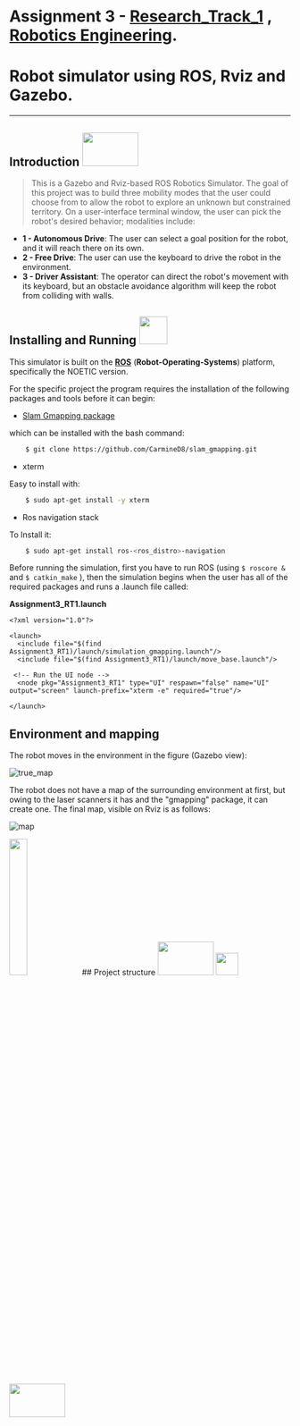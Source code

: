 # Assignment 3 - [Research_Track_1](https://unige.it/en/off.f/2021/ins/51201.html?codcla=10635) , [Robotics Engineering](https://courses.unige.it/10635).
Robot simulator using ROS, Rviz and Gazebo.
================================

-----------------------

Introduction <img src= "https://media2.giphy.com/media/fLsd17IO7HTCR85bDY/giphy.gif?cid=ecf05e47y9qetlendf7s1str4q1hzuzdr4ykg086vprnnccc&rid=giphy.gif&ct=s" width=100 height=60>
------------

>This is a Gazebo and Rviz-based ROS Robotics Simulator.
The goal of this project was to build three mobility modes that the user could choose from to allow the robot to explore an unknown but constrained territory.
On a user-interface terminal window, the user can pick the robot's desired behavior; modalities include:

* __1 - Autonomous Drive__: The user can select a goal position for the robot, and it will reach there on its own.
* __2 - Free Drive__: The user can use the keyboard to drive the robot in the environment.
* __3 - Driver Assistant__: The operator can direct the robot's movement with its keyboard, but an obstacle avoidance algorithm will keep the robot from colliding with walls.

Installing and Running <img src="https://cdn-icons.flaticon.com/png/128/3104/premium/3104000.png?token=exp=1647889513~hmac=b2a3f7f47e162e276ca27196820b4d8c" width="50"></h2>
--------

This simulator is built on the [__ROS__](http://wiki.ros.org) (__Robot-Operating-Systems__) platform, specifically the NOETIC version.

For the specific project the program requires the installation of the following packages and tools before it can begin:

* [Slam Gmapping package](https://github.com/CarmineD8/slam_gmapping)

which can be installed with the bash command:

```bash
	$ git clone https://github.com/CarmineD8/slam_gmapping.git
```

* xterm
	
Easy to install with:

```bash
	$ sudo apt-get install -y xterm
```
 
* Ros navigation stack
	
To Install it:

```bash
	$ sudo apt-get install ros-<ros_distro>-navigation
```

Before running the simulation, first you have to run ROS (using ```$ roscore &``` and ```$ catkin_make``` ), then the simulation begins when the user has all of the required packages and runs a .launch file called:

__Assignment3_RT1.launch__


```console
<?xml version="1.0"?>

<launch>
  <include file="$(find Assignment3_RT1)/launch/simulation_gmapping.launch"/>
  <include file="$(find Assignment3_RT1)/launch/move_base.launch"/>
 
 <!-- Run the UI node -->
  <node pkg="Assignment3_RT1" type="UI" respawn="false" name="UI" output="screen" launch-prefix="xterm -e" required="true"/>
 
</launch>
```

## Environment and mapping
The robot moves in the environment in the figure (Gazebo view):

![true_map](https://user-images.githubusercontent.com/62377263/148927975-c272cc18-bd40-4af4-822e-f6440199b8a9.JPG)

The robot does not have a map of the surrounding environment at first, but owing to the laser scanners it has and the "gmapping" package, it can create one.
The final map, visible on Rviz is as follows:

![map](https://user-images.githubusercontent.com/62377263/148928409-d8d45436-5e83-4284-8f01-b21346316c74.JPG)

<img src="https://user-images.githubusercontent.com/62358773/149632556-e0e598cd-1287-404e-88b2-71a23a20fb0f.jpg" width=25%, height=25%>
## Project structure



<img src= "https://media1.giphy.com/media/2Mn5rVOQSGnlRquUkM/200w.webp?cid=ecf05e47wixskor4jhxrjrz9it6ww1p8gd7giv8tq64fke67&rid=200w.webp&ct=s" width=100 height=60>

 <img src= "https://cdn-icons-png.flaticon.com/128/854/854894.png" width=40>

<img src= "https://media1.giphy.com/media/HGn4DKP2K6HLMTtzf9/200w.webp?cid=ecf05e47d9q1lels5jeofny61n0cbjmyhpl0zas1si8bxxbo&rid=200w.webp&ct=s" width=100 height=60>


